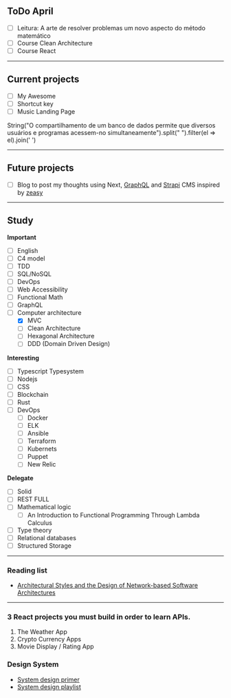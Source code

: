 ## ToDo April

- [ ] Leitura: A arte de resolver problemas um novo aspecto do método matemático
- [ ] Course Clean Architecture
- [ ] Course React

---

## Current projects

- [ ] My Awesome
- [ ] Shortcut key
- [ ] Music Landing Page

String("O  compartilhamento  de  um  banco  de  dados  permite que   diversos   usuários   e   programas   acessem-no          simultaneamente").split(" ").filter(el => el).join(' ')

---

## Future projects

- [ ] Blog to post my thoughts using Next, [GraphQL](https://www.apollographql.com/blog/apollo-client/next-js/next-js-getting-started/) and [Strapi](https://strapi.io/blog/build-a-blog-with-next-react-js-strapi) CMS inspired by [zeasy](https://zeasy.dev/blog/the-hardest-one)

---

## Study

**Important**
- [ ] English
- [ ] C4 model
- [ ] TDD
- [ ] SQL/NoSQL
- [ ] DevOps
- [ ] Web Accessibility
- [ ] Functional Math
- [ ] GraphQL
- [ ] Computer architecture
  - [x] MVC
  - [ ] Clean Architecture
  - [ ] Hexagonal Architecture
  - [ ] DDD (Domain Driven Design)

**Interesting**
- [ ] Typescript Typesystem
- [ ] Nodejs
- [ ] CSS
- [ ] Blockchain
- [ ] Rust
- [ ] DevOps
  - [ ] Docker
  - [ ] ELK
  - [ ] Ansible
  - [ ] Terraform
  - [ ] Kubernets
  - [ ] Puppet
  - [ ] New Relic

**Delegate**
- [ ] Solid
- [ ] REST FULL
- [ ] Mathematical logic
  - [ ] An Introduction to Functional Programming Through Lambda Calculus
- [ ] Type theory
- [ ] Relational databases
- [ ] Structured Storage

---

### Reading list

- [Architectural Styles and the Design of Network-based Software Architectures](https://www.ics.uci.edu/~fielding/pubs/dissertation/fielding_dissertation.pdf)

---

### 3 React projects you must build in order to learn APIs.

1. The Weather App
2. Crypto Currency Apps
3. Movie Display / Rating App

### Design System

- [System design primer](https://github.com/donnemartin/system-design-primer)
- [System design playlist](https://youtu.be/ZgdS0EUmn70)